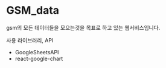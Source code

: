 # GSM_data

gsm의 모든 데이터들을 모으는것을 목표로 하고 있는 웹서비스입니다.

사용 라이브러리, API

- GoogleSheetsAPI
- react-google-chart
